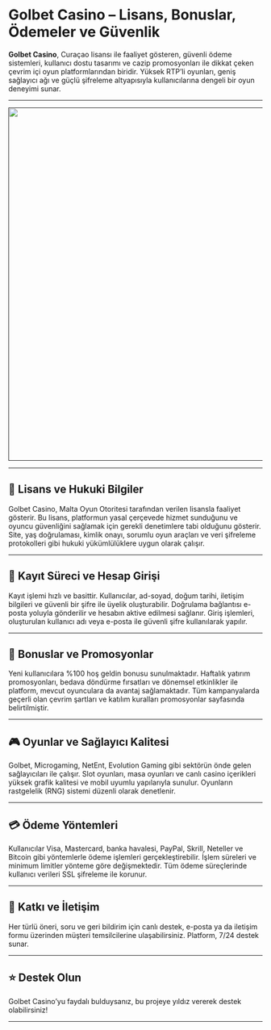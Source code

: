 # Golbet Casino – Lisans, Bonuslar, Ödemeler ve Güvenlik

**Golbet Casino**, Curaçao lisansı ile faaliyet gösteren, güvenli ödeme sistemleri, kullanıcı dostu tasarımı ve cazip promosyonları ile dikkat çeken çevrim içi oyun platformlarından biridir. Yüksek RTP’li oyunları, geniş sağlayıcı ağı ve güçlü şifreleme altyapısıyla kullanıcılarına dengeli bir oyun deneyimi sunar.

---

<p align="center">
 <a href="">
  <img src="" alt="" width="700"/>
</a>
</p>

---

## 🔐 Lisans ve Hukuki Bilgiler

Golbet Casino, Malta Oyun Otoritesi tarafından verilen lisansla faaliyet gösterir. Bu lisans, platformun yasal çerçevede hizmet sunduğunu ve oyuncu güvenliğini sağlamak için gerekli denetimlere tabi olduğunu gösterir. Site, yaş doğrulaması, kimlik onayı, sorumlu oyun araçları ve veri şifreleme protokolleri gibi hukuki yükümlülüklere uygun olarak çalışır.

---

## 📝 Kayıt Süreci ve Hesap Girişi

Kayıt işlemi hızlı ve basittir. Kullanıcılar, ad-soyad, doğum tarihi, iletişim bilgileri ve güvenli bir şifre ile üyelik oluşturabilir. Doğrulama bağlantısı e-posta yoluyla gönderilir ve hesabın aktive edilmesi sağlanır. Giriş işlemleri, oluşturulan kullanıcı adı veya e-posta ile güvenli şifre kullanılarak yapılır.

---

## 🎁 Bonuslar ve Promosyonlar

Yeni kullanıcılara %100 hoş geldin bonusu sunulmaktadır. Haftalık yatırım promosyonları, bedava döndürme fırsatları ve dönemsel etkinlikler ile platform, mevcut oyunculara da avantaj sağlamaktadır. Tüm kampanyalarda geçerli olan çevrim şartları ve katılım kuralları promosyonlar sayfasında belirtilmiştir.

---

## 🎮 Oyunlar ve Sağlayıcı Kalitesi

Golbet, Microgaming, NetEnt, Evolution Gaming gibi sektörün önde gelen sağlayıcıları ile çalışır. Slot oyunları, masa oyunları ve canlı casino içerikleri yüksek grafik kalitesi ve mobil uyumlu yapılarıyla sunulur. Oyunların rastgelelik (RNG) sistemi düzenli olarak denetlenir.

---

## 💳 Ödeme Yöntemleri

Kullanıcılar Visa, Mastercard, banka havalesi, PayPal, Skrill, Neteller ve Bitcoin gibi yöntemlerle ödeme işlemleri gerçekleştirebilir. İşlem süreleri ve minimum limitler yönteme göre değişmektedir. Tüm ödeme süreçlerinde kullanıcı verileri SSL şifreleme ile korunur.

---

## 🤝 Katkı ve İletişim

Her türlü öneri, soru ve geri bildirim için canlı destek, e-posta ya da iletişim formu üzerinden müşteri temsilcilerine ulaşabilirsiniz. Platform, 7/24 destek sunar.

---

## ⭐️ Destek Olun

Golbet Casino’yu faydalı bulduysanız, bu projeye yıldız vererek destek olabilirsiniz!

---
